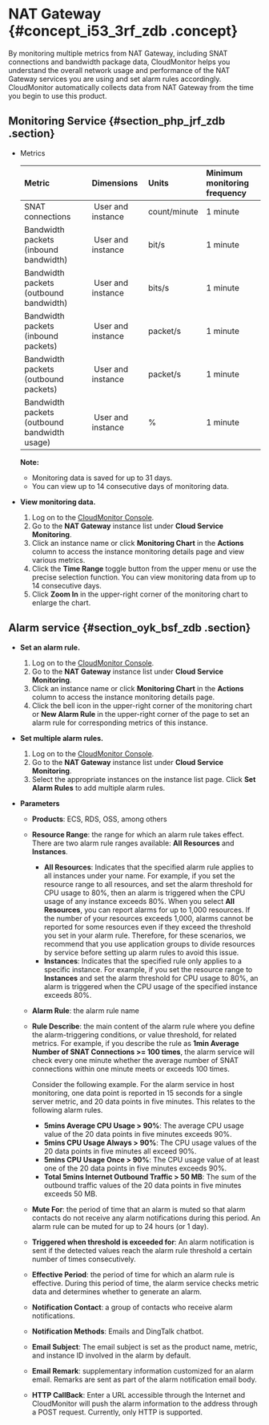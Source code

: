 # NAT Gateway {#concept_i53_3rf_zdb .concept}

By monitoring multiple metrics from NAT Gateway, including SNAT connections and bandwidth package data, CloudMonitor helps you understand the overall network usage and performance of the NAT Gateway services you are using and set alarm rules accordingly. CloudMonitor automatically collects data from NAT Gateway from the time you begin to use this product.

## Monitoring Service {#section_php_jrf_zdb .section}

-   Metrics

    |Metric|Dimensions|Units|Minimum monitoring frequency|
    |:-----|:---------|:----|:---------------------------|
    |SNAT connections| User and instance|count/minute|1 minute|
    |Bandwidth packets \(inbound bandwidth\)| User and instance|bit/s|1 minute|
    |Bandwidth packets \(outbound bandwidth\)| User and instance|bits/s|1 minute|
    |Bandwidth packets \(inbound packets\)| User and instance|packet/s|1 minute|
    |Bandwidth packets \(outbound packets\)| User and instance|packet/s|1 minute|
    |Bandwidth packets \(outbound bandwidth usage\)| User and instance|%|1 minute|

    **Note:** 

    -   Monitoring data is saved for up to 31 days.
    -   You can view up to 14 consecutive days of monitoring data.

-   **View monitoring data.**
    1.  Log on to the [CloudMonitor Console](https://partners-intl.console.aliyun.com/#/cms).
    2.  Go to the **NAT Gateway** instance list under **Cloud Service Monitoring**.
    3.  Click an instance name or click **Monitoring Chart** in the **Actions** column to access the instance monitoring details page and view various metrics.
    4.  Click the **Time Range** toggle button from the upper menu or use the precise selection function. You can view monitoring data from up to 14 consecutive days.
    5.  Click **Zoom In** in the upper-right corner of the monitoring chart to enlarge the chart.

## Alarm service {#section_oyk_bsf_zdb .section}

-   **Set an alarm rule.**
    1.  Log on to the [CloudMonitor Console](https://partners-intl.console.aliyun.com/#/cms).
    2.  Go to the **NAT Gateway** instance list under **Cloud Service Monitoring**.
    3.  Click an instance name or click **Monitoring Chart** in the **Actions** column to access the instance monitoring details page.
    4.  Click the bell icon in the upper-right corner of the monitoring chart or **New Alarm Rule** in the upper-right corner of the page to set an alarm rule for corresponding metrics of this instance.

-   **Set multiple alarm rules.**
    1.  Log on to the [CloudMonitor Console](https://partners-intl.console.aliyun.com/#/cms).
    2.  Go to the **NAT Gateway** instance list under **Cloud Service Monitoring**.
    3.  Select the appropriate instances on the instance list page. Click **Set Alarm Rules** to add multiple alarm rules.
-   **Parameters**
    -   **Products**: ECS, RDS, OSS, among others
    -   **Resource Range**: the range for which an alarm rule takes effect. There are two alarm rule ranges available: **All Resources** and **Instances**.
        -   **All Resources**: Indicates that the specified alarm rule applies to all instances under your name. For example, if you set the resource range to all resources, and set the alarm threshold for CPU usage to 80%, then an alarm is triggered when the CPU usage of any instance exceeds 80%. When you select **All Resources**, you can report alarms for up to 1,000 resources. If the number of your resources exceeds 1,000, alarms cannot be reported for some resources even if they exceed the threshold you set in your alarm rule. Therefore, for these scenarios, we recommend that you use application groups to divide resources by service before setting up alarm rules to avoid this issue.
        -   **Instances**: Indicates that the specified rule only applies to a specific instance. For example, if you set the resource range to **Instances** and set the alarm threshold for CPU usage to 80%, an alarm is triggered when the CPU usage of the specified instance exceeds 80%.
    -   **Alarm Rule**: the alarm rule name
    -   **Rule Describe**: the main content of the alarm rule where you define the alarm-triggering conditions, or value threshold, for related metrics. For example, if you describe the rule as **1min Average Number of SNAT Connections \>= 100 times**, the alarm service will check every one minute whether the average number of SNAT connections within one minute meets or exceeds 100 times.

        Consider the following example. For the alarm service in host monitoring, one data point is reported in 15 seconds for a single server metric, and 20 data points in five minutes. This relates to the following alarm rules.

        -   **5mins Average CPU Usage \> 90%**: The average CPU usage value of the 20 data points in five minutes exceeds 90%.
        -   **5mins CPU Usage Always \> 90%**: The CPU usage values of the 20 data points in five minutes all exceed 90%.
        -   **5mins CPU Usage Once \> 90%**: The CPU usage value of at least one of the 20 data points in five minutes exceeds 90%.
        -   **Total 5mins Internet Outbound Traffic \> 50 MB**: The sum of the outbound traffic values of the 20 data points in five minutes exceeds 50 MB.
    -   **Mute For**: the period of time that an alarm is muted so that alarm contacts do not receive any alarm notifications during this period. An alarm rule can be muted for up to 24 hours \(or 1 day\).
    -   **Triggered when threshold is exceeded for**: An alarm notification is sent if the detected values reach the alarm rule threshold a certain number of times consecutively.
    -   **Effective Period**: the period of time for which an alarm rule is effective. During this period of time, the alarm service checks metric data and determines whether to generate an alarm.
    -   **Notification Contact**: a group of contacts who receive alarm notifications.
    -   **Notification Methods**: Emails and DingTalk chatbot.
    -   **Email Subject**: The email subject is set as the product name, metric, and instance ID involved in the alarm by default.
    -   **Email Remark**: supplementary information customized for an alarm email. Remarks are sent as part of the alarm notification email body.
    -    **HTTP CallBack**: Enter a URL accessible through the Internet and CloudMonitor will push the alarm information to the address through a POST request. Currently, only HTTP is supported.

